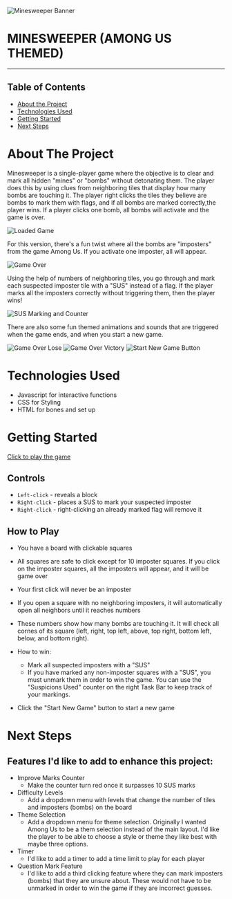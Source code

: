![Minesweeper Banner](images/readme/banner.png)
# MINESWEEPER (AMONG US THEMED)
---
## Table of Contents

* [About the Project](#about-the-project)
* [Technologies Used](#tech-used)
* [Getting Started](#prerequisites)
* [Next Steps](#next-steps)



# About The Project
Minesweeper is a single-player game where the objective is to clear and mark all hidden "mines" or "bombs" without detonating them. The player does this by using clues from neighboring tiles that display how many bombs are touching it. The player right clicks the tiles they believe are bombs to mark them with flags, and if all bombs are marked correctly,the player wins. If a player clicks one bomb, all bombs will activate and the game is over.


![Loaded Game](images/readme/loadedgame.png)


For this version, there's a fun twist where all the bombs are "imposters" from the game Among Us. If you activate one imposter, all will appear.


![Game Over](images/readme/imposters.png)


Using the help of numbers of neighboring tiles, you go through and mark each suspected imposter tile with a "SUS" instead of a flag. If the player marks all the imposters correctly without triggering them, then the player wins! 

![SUS Marking and Counter](images/readme/suscounter.png)

There are also some fun themed animations and sounds that are triggered when the game ends, and when you start a new game.

![Game Over Lose](images/readme/gameover.png)
![Game Over Victory](images/readme/victory.png)
![Start New Game Button](images/readme/newgame.png)
<!-- TABLE OF CONTENTS -->

# Technologies Used

* Javascript for interactive functions
* CSS for Styling
* HTML for bones and set up


# Getting Started

[Click to play the game](https://github.com/vkosiyan/Minesweeper)

## Controls
* `Left-click` - reveals a block
* `Right-click` - places a SUS to mark your suspected imposter
* `Right-click` - right-clicking an already marked flag will remove it


## How to Play
* You have a board with clickable squares
* All squares are safe to click except for 10 imposter squares. If you click on the imposter squares, all the imposters will appear, and it will be game over
* Your first click will never be an imposter
* If you open a square with no neighboring imposters, it will automatically open all neighbors until it reaches numbers
* These numbers show how many bombs are touching it. It will check all cornes of its square (left, right, top left, above, top right, bottom left, below, and bottom right).
* How to win:
    * Mark all suspected imposters with a "SUS"
    * If you have marked any non-imposter squares with a "SUS", you must unmark them in order to win the game. You can use the "Suspicions Used" counter on the right Task Bar to keep track of your markings.

* Click the "Start New Game" button to start a new game


# Next Steps

## Features I'd like to add to enhance this project:

* Improve Marks Counter
    * Make the counter turn red once it surpasses 10 SUS marks
* Difficulty Levels 
    * Add a dropdown menu with levels that change the number of tiles and imposters (bombs) on the board
* Theme Selection
    * Add a dropdown menu for theme selection. Originally I wanted Among Us to be a them selection instead of the main layout. I'd like the player to be able to choose a style or theme they like best with maybe three options.
* Timer
    * I'd like to add a timer to add a time limit to play for each player
* Question Mark Feature
    * I'd like to add a third clicking feature where they can mark imposters (bombs) that they are unsure about. These would not have to be unmarked in order to win the game if they are incorrect guesses.
